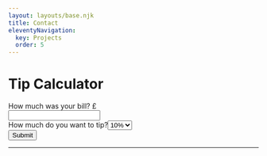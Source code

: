 ```yaml
---
layout: layouts/base.njk
title: Contact
eleventyNavigation:
  key: Projects
  order: 5
---
```


<head><title>Tip Calculator</title>
   <link rel="stylesheet" href="https://maxcdn.bootstrapcdn.com/bootstrap/4.0.0-beta.2/css/bootstrap.min.css" integrity="sha384-PsH8R72JQ3SOdhVi3uxftmaW6Vc51MKb0q5P2rRUpPvrszuE4W1povHYgTpBfshb" crossorigin="anonymous">
</head>
<body>
  <div><h1>Tip Calculator</h1>
    <div class="container border border-info rounded w-50 mx-auto p-4 m-4">
    <form id="calculator">
      <div class="form-group p-2">
        <div class="row g-3"><label for="Bill">How much was your bill? £
         </label><div><input type="text" id="Bill" name="Bill"></input></div></div></div>
      <div class="form-group p-2"><div class="row g-3"><label for="tip amount" class="col-form-label">How much do you want to tip?</label><select id="tip" name="tip">
  <option value="0.10">10%</option>
  <option value="0.15">15%</option>
        <option value="0.20">20%</option></select></div></div>
         <div class="form-group p-2 text-center"><button type="submit" id="calculate" class="btn btn-info mx-auto">Submit</button></div> 
    </form>
    <hr>
    <div id="results"><p class="tipAmount"></p>
      <p class="displayBill"></p>
    <div> 
     </div></div>

  
<script>
{% include "js/tip.js" %}
</script>